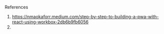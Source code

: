 References
1. https://nmaokaforr.medium.com/step-by-step-to-building-a-pwa-with-react-using-workbox-2db6b9fb6056
2. 